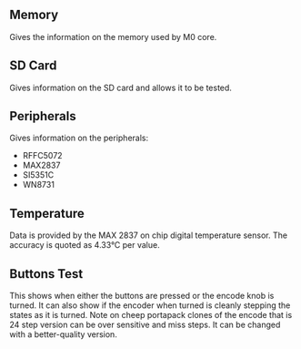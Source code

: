 ## Memory 
Gives the information on the memory used by  M0  core.
## SD Card 
Gives information on the SD card and allows it to be tested.
## Peripherals
Gives information on the peripherals:
* RFFC5072
* MAX2837
* SI5351C
* WN8731
## Temperature 
Data is provided by the MAX 2837 on chip digital temperature sensor. The accuracy is quoted as 4.33°C per value.
## Buttons Test
This shows when either the buttons are pressed or the encode knob is turned. It can also show if the encoder when turned is cleanly stepping the states as it is turned. Note on cheep portapack clones of the encode that is 24 step version can be over sensitive and miss steps. It can be changed with a better-quality version.
